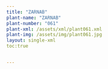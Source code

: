 ```yaml
---
title: "ZARNAB"
plant-name: "ZARNAB"
plant-number: "061"
plant-xml: /assets/xml/plant061.xml
plant-img: /assets/img/plant061.jpg
layout: single-xml
toc:true


---
```

